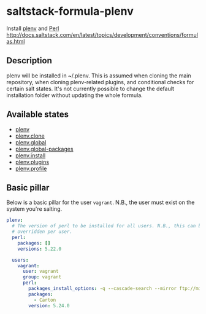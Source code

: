 # saltstack-formula-plenv
Install [plenv](https://github.com/tokuhirom/plenv) and [Perl](http://perldoc.perl.org/)
http://docs.saltstack.com/en/latest/topics/development/conventions/formulas.html

## Description
plenv will be installed in ~/.plenv. This is assumed when cloning the main
repository, when cloning plenv-related plugins, and conditional checks for
certain salt states. It's not currently possible to change the default
installation folder without updating the whole formula.

## Available states

  - [plenv](#plenv)
  - [plenv.clone](#plenv.clone)
  - [plenv.global](#plenv.global)
  - [plenv.global-packages](#plenv.global-packages)
  - [plenv.install](#plenv.install)
  - [plenv.plugins](#plenv.plugins)
  - [plenv.profile](#plenv.profile)

## Basic pillar
Below is a basic pillar for the user `vagrant`. N.B., the user must exist on the
system you're salting.

```yaml
plenv:
  # The version of perl to be installed for all users. N.B., this can be
  # overridden per user.
  perl:
    packages: []
    versions: 5.22.0

  users:
    vagrant:
      user: vagrant
      group: vagrant
      perl:
        packages_install_options: -q --cascade-search --mirror ftp://mirror.bytemark.co.uk/CPAN/ --mirror http://cpan.org
        packages:
          - Carton
        version: 5.24.0
```
